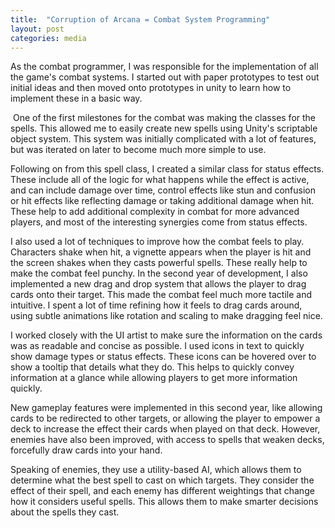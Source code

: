 ```yaml
---
title:  "Corruption of Arcana = Combat System Programming"
layout: post
categories: media
---
```


As the combat programmer, I was responsible for the implementation of all the game's combat systems. I started out with paper prototypes to test out initial ideas and then moved onto prototypes in unity to learn how to implement these in a basic way.

​
One of the first milestones for the combat was making the classes for the spells. This allowed me to easily create new spells using Unity's scriptable object system. This system was initially complicated with a lot of features, but was iterated on later to become much more simple to use.

Following on from this spell class, I created a similar class for status effects. These include all of the logic for what happens while the effect is active, and can include damage over time, control effects like stun and confusion or hit effects like reflecting damage or taking additional damage when hit. These help to add additional complexity in combat for more advanced players, and most of the interesting synergies come from status effects.

I also used a lot of techniques to improve how the combat feels to play. Characters shake when hit, a vignette appears when the player is hit and the screen shakes when they casts powerful spells. These really help to make the combat feel punchy. In the second year of development, I also implemented a new drag and drop system that allows the player to drag cards onto their target. This made the combat feel much more tactile and intuitive. I spent a lot of time refining how it feels to drag cards around, using subtle animations like rotation and scaling to make dragging feel nice.

I worked closely with the UI artist to make sure the information on the cards was as readable and concise as possible. I used icons in text to quickly show damage types or status effects. These icons can be hovered over to show a tooltip that details what they do. This helps to quickly convey information at a glance while allowing players to get more information quickly.

New gameplay features were implemented in this second year, like allowing cards to be redirected to other targets, or allowing the player to empower a deck to increase the effect their cards when played on that deck. However, enemies have also been improved, with access to spells that weaken decks, forcefully draw cards into your hand.

Speaking of enemies, they use a utility-based AI, which allows them to determine what the best spell to cast on which targets. They consider the effect of their spell, and each enemy has different weightings that change how it considers useful spells. This allows them to make smarter decisions about the spells they cast.

